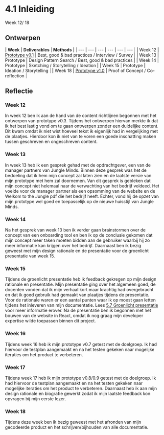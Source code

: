 # 4.1 Inleiding

Week 12/ 18

## Ontwerpen

| **Week** | **Deliverables** | **Methods** |
| --- | --- | --- | --- | --- | --- |
| Week 12 | [Prototype v0.1](prototype-v0.1.md) | Best, good & bad practices / Interview / Survey |
| [​](../3.-concept/inspiratie-patterns.md)Week 13 | Prototype | Design Pattern Search / Best, good & bad practices |
| ​Week 14 | Prototype | Sketching / Storytelling / Ideation |
| ​Week 15 | Prototype | Ideation / Storytelling |
| ​Week 18 | [Prototype v1.0](prototype-v1.0.md) | Proof of Concept / Co-reflection |

## Reflectie 

### Week 12

In week 12 ben ik aan de hand van de content richtlijnen begonnen met het ontwerpen van prototype v0.3. Tijdens het ontwerpen hiervan merkte ik dat ik het best lastig vond om te gaan ontwerpen zonder een duidelijke content. Dit kwam omdat ik niet wist hoeveel tekst ik eigenlijk had in vergelijking met de plaatjes. Hierdoor kon ik niet van te voren een goede inschatting maken tussen geschreven en ongeschreven content. 

### Week 13

In week 13 heb ik een gesprek gehad met de opdrachtgever, een van de manager partners van Jungle Minds. Binnen deze gesprek was het de bedoeling dat ik hem mijn concept zal laten zien en de laatste versie van mijn prototype met hem zal doornemen. Van dit gesprek is gebleken dat mijn concept niet helemaal naar de verwachting van het bedrijf voldeed. Het voelde voor de manager partner als een opsomming van de website en de Welkom to the Jungle pdf die het bedrijf heeft. Echter, vond hij de opzet van mijn prototype wel goed en toepasselijk op de nieuwe huisstijl van Jungle Minds.

### Week 14

Na het gesprek van week 13 ben ik verder gaan brainstormen over de concept van een onboarding tool en ben ik op de conclusie gekomen dat mijn concept meer taken moeten bidden aan de gebruiker waarbij hij zo meer informatie kan krijgen over het bedrijf. Daarnaast ben ik bezig geweest met mijn design rationale en de presentatie voor de groenlicht presentatie van week 15. 

### Week 15

Tijdens de groenlicht presentatie heb ik feedback gekregen op mijn design rationale en presentatie. Mijn presentatie ging over het algemeen goed, de docenten vonden dat ik mijn verhaal kort maar krachtig had overgebracht en dat ik goed gebruik had gemaakt van plaatjes tijdens de presentatie. Voor de rationale waren er een aantal punten waar ik op moest gaan letten tijdens het inleveren van mijn documentatie. Lees [5.7 Groenlicht presentatie](../deliverables/groenlicht-presentatie.md) voor meer informatie erover. Na de presentatie ben ik begonnen met het bouwen van de website in React, omdat ik nog graag mijn developer expertise wilde toepassen binnen dit project. 

### Week 16

Tijdens week 16 heb ik mijn prototype v0.7 getest met de doelgroep. Ik had hiervoor de testplan aangemaakt en na het testen gekeken naar mogelijke iteraties om het product te verbeteren. 

### Week 17

Tijdens week 17 heb ik mijn prototype v0.8/0.9 getest met de doelgroep. Ik had hiervoor de testplan aangemaakt en na het testen gekeken naar mogelijke iteraties om het product te verbeteren. Daarnaast heb ik aan mijn design rationale en biografie gewerkt zodat ik mijn laatste feedback kon opvragen bij mijn eerste lezer. 

### Week 18

Tijdens deze week ben ik bezig geweest met het afronden van mijn gecodeerde product en het schrijven/bijhouden van alle documentatie.

